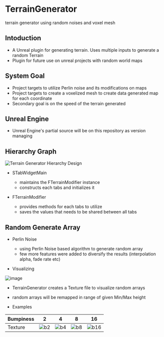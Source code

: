 # TerrainGenerator
terrain generator using random noises and voxel mesh

## Intoduction
* A Unreal plugin for generating terrain. Uses multiple inputs to generate a random Terrain      
* Plugin for future use on unreal projects with random world maps

## System Goal
* Project targets to utilize Perlin noise and its modifications on maps
* Project targets to create a voxelized mesh to create data generated map for each coordinate
* Secondary goal is on the speed of the terrain generated

## Unreal Engine
* Unreal Engine's partial source will be on this repository as version managing

## Hierarchy Graph
![Terrain Generator Hierarchy Design](https://user-images.githubusercontent.com/13249604/194839277-086d4d4f-28b9-4b4d-a0b1-2c78b0a98fbb.png)
* STabWidgetMain
  * maintains the FTerrainModifier instance
  * constructs each tabs and initializes it

* FTerrainModifier
  * provides methods for each tabs to utilize
  * saves the values that needs to be shared between all tabs

## Random Generate Array

* Perlin Noise
  * using Perlin Noise based algorithm to generate random array
  * few more features were added to diversify the results (interpolation alpha, fade rate etc)

* Visualizing

![image](https://user-images.githubusercontent.com/13249604/206855764-ba284b87-c445-4847-ae16-be1b3a3e01c0.png)

  * TerrainGenerator creates a Texture file to visualize random arrays
  * random arrays will be remapped in range of given Min/Max height


* Examples

| Bumpiness  | 2 | 4 | 8 | 16 |
| ------------- | ------------- | ------------- | ------------- | ------------- |
| Texture  | ![b2](https://user-images.githubusercontent.com/13249604/206855337-5c1e68e6-3d1d-4ead-9af5-c2e72d0e1ea8.PNG)  | ![b4](https://user-images.githubusercontent.com/13249604/206855414-73907ac9-0eba-4843-820e-67f4a2ff3993.PNG)  | ![b8](https://user-images.githubusercontent.com/13249604/206855416-f42df7cc-6690-4f56-9c4c-5604a4e26db4.PNG)  | ![b16](https://user-images.githubusercontent.com/13249604/206855420-7255d6a1-baba-435f-8f15-6d3c2a6e6951.PNG)  |



